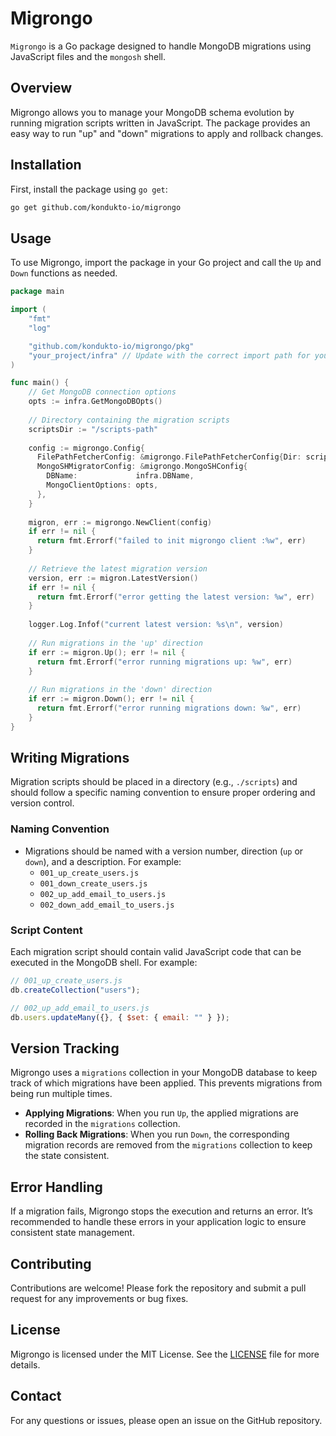 # Migrongo

`Migrongo` is a Go package designed to handle MongoDB migrations using JavaScript files and the `mongosh` shell.

## Overview

Migrongo allows you to manage your MongoDB schema evolution by running migration scripts written in JavaScript. The package provides an easy way to run "up" and "down" migrations to apply and rollback changes.

## Installation

First, install the package using `go get`:

```bash
go get github.com/kondukto-io/migrongo
```

## Usage

To use Migrongo, import the package in your Go project and call the `Up` and `Down` functions as needed.

```go
package main

import (
	"fmt"
	"log"

	"github.com/kondukto-io/migrongo/pkg"
	"your_project/infra" // Update with the correct import path for your infra package
)

func main() {
    // Get MongoDB connection options
    opts := infra.GetMongoDBOpts()
  
    // Directory containing the migration scripts
    scriptsDir := "/scripts-path"
  
    config := migrongo.Config{
      FilePathFetcherConfig: &migrongo.FilePathFetcherConfig{Dir: scriptsDir},
      MongoSHMigratorConfig: &migrongo.MongoSHConfig{
        DBName:             infra.DBName,
        MongoClientOptions: opts,
      },
    }
  
    migron, err := migrongo.NewClient(config)
    if err != nil {
      return fmt.Errorf("failed to init migrongo client :%w", err)
    }
  
    // Retrieve the latest migration version
    version, err := migron.LatestVersion()
    if err != nil {
      return fmt.Errorf("error getting the latest version: %w", err)
    }
  
    logger.Log.Infof("current latest version: %s\n", version)
  
    // Run migrations in the 'up' direction
    if err := migron.Up(); err != nil {
      return fmt.Errorf("error running migrations up: %w", err)
    }
  
    // Run migrations in the 'down' direction
    if err := migron.Down(); err != nil {
      return fmt.Errorf("error running migrations down: %w", err)
    }
}
```

## Writing Migrations

Migration scripts should be placed in a directory (e.g., `./scripts`) and should follow a specific naming convention to ensure proper ordering and version control.

### Naming Convention

- Migrations should be named with a version number, direction (`up` or `down`), and a description. For example:
    - `001_up_create_users.js`
    - `001_down_create_users.js`
    - `002_up_add_email_to_users.js`
    - `002_down_add_email_to_users.js`

### Script Content

Each migration script should contain valid JavaScript code that can be executed in the MongoDB shell. For example:

```javascript
// 001_up_create_users.js
db.createCollection("users");

// 002_up_add_email_to_users.js
db.users.updateMany({}, { $set: { email: "" } });
```

## Version Tracking

Migrongo uses a `migrations` collection in your MongoDB database to keep track of which migrations have been applied. This prevents migrations from being run multiple times.

- **Applying Migrations**: When you run `Up`, the applied migrations are recorded in the `migrations` collection.
- **Rolling Back Migrations**: When you run `Down`, the corresponding migration records are removed from the `migrations` collection to keep the state consistent.

## Error Handling

If a migration fails, Migrongo stops the execution and returns an error. It’s recommended to handle these errors in your application logic to ensure consistent state management.

## Contributing

Contributions are welcome! Please fork the repository and submit a pull request for any improvements or bug fixes.

## License

Migrongo is licensed under the MIT License. See the [LICENSE](LICENSE) file for more details.

## Contact

For any questions or issues, please open an issue on the GitHub repository.
